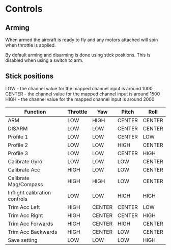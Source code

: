 # Controls

## Arming

When armed the aircraft is ready to fly and any motors attached will spin when throttle is applied.

By default arming and disarming is done using stick positions.  This is disabled when using a switch to arm.


## Stick positions

LOW - the channel value for the mapped channel input is around 1000
CENTER - the channel value for the mapped channel input is around 1500
HIGH - the channel value for the mapped channel input is around 2000

| Function                      | Throttle | Yaw     | Pitch  | Roll   |
| ----------------------------- | -------- | ------- | ------ | ------ |
| ARM                           | LOW      | HIGH    | CENTER | CENTER | 
| DISARM                        | LOW      | LOW     | CENTER | CENTER |
| Profile 1                     | LOW      | LOW     | CENTER | LOW    | 
| Profile 2                     | LOW      | LOW     | HIGH   | CENTER | 
| Profile 3                     | LOW      | LOW     | CENTER | HIGH   | 
| Calibrate Gyro                | LOW      | LOW     | LOW    | CENTER |
| Calibrate Acc                 | HIGH     | LOW     | LOW    | CENTER |
| Calibrate Mag/Compass         | HIGH     | HIGH    | LOW    | CENTER |
| Inflight calibration controls | LOW      | LOW     | HIGH   | HIGH   |
| Trim Acc Left                 | HIGH     | CENTER  | CENTER | LOW    |
| Trim Acc Right                | HIGH     | CENTER  | CENTER | HIGH   |
| Trim Acc Forwards             | HIGH     | CENTER  | HIGH   | CENTER |
| Trim Acc Backwards            | HIGH     | CENTER  | LOW    | CENTER |
| Save setting                  | LOW      | LOW     | LOW    | HIGH   |

